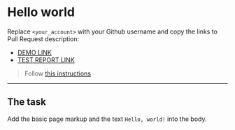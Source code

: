 # Hello world
Replace `<your_account>` with your Github username and copy the links to Pull Request description:
- [DEMO LINK](https://Vitaliyef.github.io/layout_hello-world/)
- [TEST REPORT LINK](https://Vitaliyef.github.io/layout_hello-world/report/html_report/)

> Follow [this instructions](https://mate-academy.github.io/layout_task-guideline/#how-to-solve-the-layout-tasks-on-github)
___

## The task 
Add the basic page markup and the text `Hello, world!` into the body.
